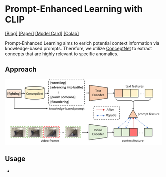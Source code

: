 # Prompt-Enhanced Learning with CLIP

[[Blog]](https://openai.com/blog/clip/) [[Paper]](https://arxiv.org/abs/2103.00020) [[Model Card]](model-card.md) [[Colab]](https://colab.research.google.com/github/openai/clip/blob/master/notebooks/Interacting_with_CLIP.ipynb)

Prompt-Enhanced Learning aims to enrich potential context information via knowledge-based prompts. Therefore, we utilize [ConceptNet](https://github.com/commonsense/conceptnet5) to extract concepts that are highly relevant to specific anomalies. 


## Approach

![PEL](PEL.png)



## Usage

- 
